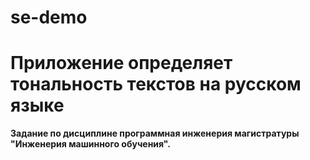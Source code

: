# se-demo
# Приложение определяет тональность текстов на русском языке
**Задание по дисциплине программная инженерия магистратуры "Инженерия машинного обучения".**